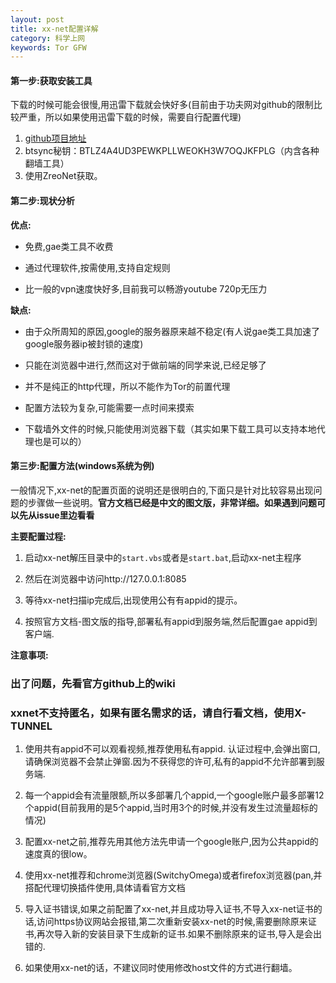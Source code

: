 ```yaml
---
layout: post
title: xx-net配置详解
category: 科学上网
keywords: Tor GFW
---
```



#### 第一步:获取安装工具

下载的时候可能会很慢,用迅雷下载就会快好多(目前由于功夫网对github的限制比较严重，所以如果使用迅雷下载的时候，需要自行配置代理)

1. [github项目地址](https://github.com/XX-net/XX-Net/)
2. btsync秘钥：BTLZ4A4UD3PEWKPLLWEOKH3W7OQJKFPLG（内含各种翻墙工具）
3. 使用ZreoNet获取。

#### 第二步:现状分析

**优点:**

- 免费,gae类工具不收费

- 通过代理软件,按需使用,支持自定规则

- 比一般的vpn速度快好多,目前我可以畅游youtube 720p无压力

**缺点:**

- 由于众所周知的原因,google的服务器原来越不稳定(有人说gae类工具加速了google服务器ip被封锁的速度)

- 只能在浏览器中进行,然而这对于做前端的同学来说,已经足够了

- 并不是纯正的http代理，所以不能作为Tor的前置代理

- 配置方法较为复杂,可能需要一点时间来摸索

- 下载墙外文件的时候,只能使用浏览器下载（其实如果下载工具可以支持本地代理也是可以的）

#### 第三步:配置方法(windows系统为例)


一般情况下,xx-net的配置页面的说明还是很明白的,下面只是针对比较容易出现问题的步骤做一些说明。**官方文档已经是中文的图文版，非常详细。如果遇到问题可以先从issue里边看看**

**主要配置过程:**

1. 启动xx-net解压目录中的`start.vbs`或者是`start.bat`,启动xx-net主程序

2. 然后在浏览器中访问http://127.0.0.1:8085

3. 等待xx-net扫描ip完成后,出现使用公有有appid的提示。

4. 按照官方文档-图文版的指导,部署私有appid到服务端,然后配置gae appid到客户端.

**注意事项:**

### 出了问题，先看官方github上的wiki ###

### xxnet不支持匿名，如果有匿名需求的话，请自行看文档，使用X-TUNNEL ###

1. 使用共有appid不可以观看视频,推荐使用私有appid.
认证过程中,会弹出窗口,请确保浏览器不会禁止弹窗.因为不获得您的许可,私有的appid不允许部署到服务端.

2. 每一个appid会有流量限额,所以多部署几个appid,一个google账户最多部署12个appid(目前我用的是5个appid,当时用3个的时候,并没有发生过流量超标的情况)

3. 配置xx-net之前,推荐先用其他方法先申请一个google账户,因为公共appid的速度真的很low。

4. 使用xx-net推荐和chrome浏览器(SwitchyOmega)或者firefox浏览器(pan,并搭配代理切换插件使用,具体请看官方文档

5. 导入证书错误,如果之前配置了xx-net,并且成功导入证书,不导入xx-net证书的话,访问https协议网站会报错,第二次重新安装xx-net的时候,需要删除原来证书,再次导入新的安装目录下生成新的证书.如果不删除原来的证书,导入是会出错的.
6. 如果使用xx-net的话，不建议同时使用修改host文件的方式进行翻墙。

